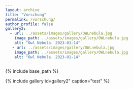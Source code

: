 ```yaml
---
layout: archive
title: "Vorschung"
permalink: /vorschung/
author_profile: false
gallery2:
  - url: ../assets/images/gallery/OWLnebula.jpg
    image_path: ../assets/images/gallery/OWLnebula.jpg
    alt: "Owl Nebula. 2023-01-14"
   - url: ../assets/images/gallery/OWLnebula.jpg
    image_path: ../assets/images/gallery/OWLnebula.jpg
    alt: "Owl Nebula. 2023-01-14"
---
```

{% include base_path %}

{% include gallery id=gallery2"  caption="test" %}
